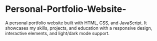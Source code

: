 # Personal-Portfolio-Website-
A personal portfolio website built with HTML, CSS, and JavaScript. It showcases my skills, projects, and education with a responsive design, interactive elements, and light/dark mode support.
